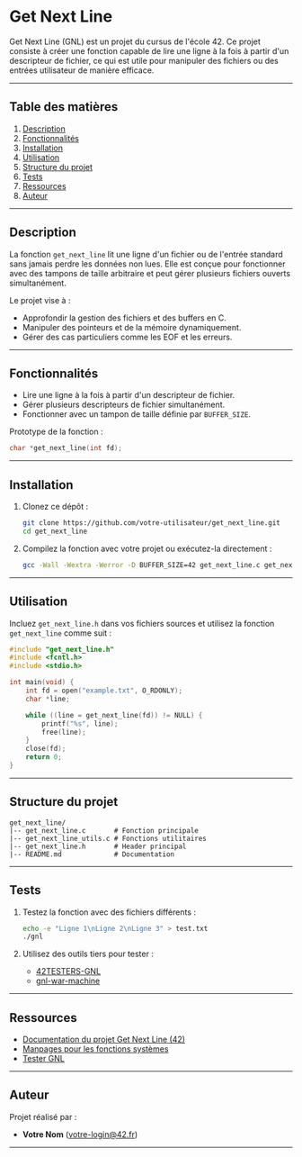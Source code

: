# Get Next Line

Get Next Line (GNL) est un projet du cursus de l'école 42. Ce projet consiste à créer une fonction capable de lire une ligne à la fois à partir d'un descripteur de fichier, ce qui est utile pour manipuler des fichiers ou des entrées utilisateur de manière efficace.

---

## Table des matières

1. [Description](#description)
2. [Fonctionnalités](#fonctionnalités)
3. [Installation](#installation)
4. [Utilisation](#utilisation)
5. [Structure du projet](#structure-du-projet)
6. [Tests](#tests)
7. [Ressources](#ressources)
8. [Auteur](#auteur)

---

## Description

La fonction `get_next_line` lit une ligne d'un fichier ou de l'entrée standard sans jamais perdre les données non lues. Elle est conçue pour fonctionner avec des tampons de taille arbitraire et peut gérer plusieurs fichiers ouverts simultanément.

Le projet vise à :

- Approfondir la gestion des fichiers et des buffers en C.
- Manipuler des pointeurs et de la mémoire dynamiquement.
- Gérer des cas particuliers comme les EOF et les erreurs.

---

## Fonctionnalités

- Lire une ligne à la fois à partir d'un descripteur de fichier.
- Gérer plusieurs descripteurs de fichier simultanément.
- Fonctionner avec un tampon de taille définie par `BUFFER_SIZE`.

Prototype de la fonction :

```c
char *get_next_line(int fd);
```

---

## Installation

1. Clonez ce dépôt :

   ```bash
   git clone https://github.com/votre-utilisateur/get_next_line.git
   cd get_next_line
   ```

2. Compilez la fonction avec votre projet ou exécutez-la directement :

   ```bash
   gcc -Wall -Wextra -Werror -D BUFFER_SIZE=42 get_next_line.c get_next_line_utils.c main.c -o gnl
   ```

---

## Utilisation

Incluez `get_next_line.h` dans vos fichiers sources et utilisez la fonction `get_next_line` comme suit :

```c
#include "get_next_line.h"
#include <fcntl.h>
#include <stdio.h>

int main(void) {
    int fd = open("example.txt", O_RDONLY);
    char *line;

    while ((line = get_next_line(fd)) != NULL) {
        printf("%s", line);
        free(line);
    }
    close(fd);
    return 0;
}
```

---

## Structure du projet

```
get_next_line/
|-- get_next_line.c       # Fonction principale
|-- get_next_line_utils.c # Fonctions utilitaires
|-- get_next_line.h       # Header principal
|-- README.md             # Documentation
```

---

## Tests

1. Testez la fonction avec des fichiers différents :

   ```bash
   echo -e "Ligne 1\nLigne 2\nLigne 3" > test.txt
   ./gnl
   ```

2. Utilisez des outils tiers pour tester :

   - [42TESTERS-GNL](https://github.com/Mazoise/42TESTERS-GNL)
   - [gnl-war-machine](https://github.com/42Paris/gnl-war-machine)

---

## Ressources

- [Documentation du projet Get Next Line (42)](https://projects.intra.42.fr/projects/get_next_line)
- [Manpages pour les fonctions systèmes](https://man7.org/linux/man-pages/)
- [Tester GNL](https://github.com/Mazoise/42TESTERS-GNL)

---

## Auteur

Projet réalisé par :

- **Votre Nom** ([votre-login@42.fr](mailto\:votre-login@42.fr))

---

